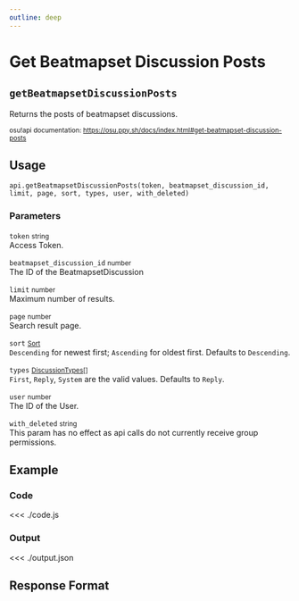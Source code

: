 ```yaml
---
outline: deep
---
```


# Get Beatmapset Discussion Posts <Badge type="info" text="GET"/>

## `getBeatmapsetDiscussionPosts`

Returns the posts of beatmapset discussions.

<small>osu!api documentation: https://osu.ppy.sh/docs/index.html#get-beatmapset-discussion-posts</small>

## Usage

`api.getBeatmapsetDiscussionPosts(token, beatmapset_discussion_id, limit, page, sort, types, user, with_deleted)`

### Parameters

`token` <small>string</small><br>
Access Token.

`beatmapset_discussion_id` <small>number</small> <Badge type="tip" text="optional" /><br>
The ID of the BeatmapsetDiscussion

`limit` <small>number</small> <Badge type="tip" text="optional" /><br>
Maximum number of results.

`page` <small>number</small> <Badge type="tip" text="optional" /><br>
Search result page.

`sort` <small>[Sort](../../types/sort)</small> <Badge type="tip" text="optional" /><br>
`Descending` for newest first; `Ascending` for oldest first. Defaults to `Descending`.

`types` <small>[DiscussionTypes](../../types/discussion-types)[]</small> <Badge type="tip" text="optional" /><br>
`First`, `Reply`, `System` are the valid values. Defaults to `Reply`.

`user` <small>number</small> <Badge type="tip" text="optional" /><br>
The ID of the User.

`with_deleted` <small>string</small> <Badge type="tip" text="optional" /><br>
This param has no effect as api calls do not currently receive group permissions.

## Example

### Code
<<< ./code.js

### Output
<<< ./output.json

## Response Format

<!--@include: ./response.md-->